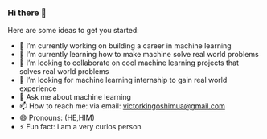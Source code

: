 ### Hi there 👋


Here are some ideas to get you started:

- 🔭 I’m currently working on building a career in machine learning
- 🌱 I’m currently learning how to make machine solve real world problems 
- 👯 I’m looking to collaborate on cool machine learning projects that solves real world problems
- 🤔 I’m looking for machine learning internship to gain real world experience
- 💬 Ask me about machine learning
- 📫 How to reach me: via email: victorkingoshimua@gmail.com
- 😄 Pronouns: (HE,HIM)
- ⚡ Fun fact: i am a very curios person

